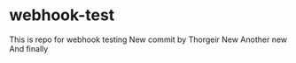 # webhook-test
 This is repo for webhook testing
New commit by Thorgeir
New
Another new
And finally
